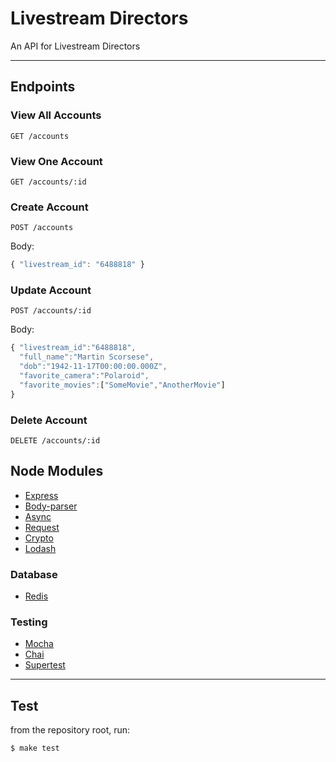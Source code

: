 Livestream Directors
=========
An API for Livestream Directors
_____ 
Endpoints
--------
### View All Accounts

```
GET /accounts
```

### View One Account
```
GET /accounts/:id
```

### Create Account
```
POST /accounts
```

Body:
```js
{ "livestream_id": "6488818" }
```

### Update Account
```
POST /accounts/:id
```

Body:
```js
{ "livestream_id":"6488818",
  "full_name":"Martin Scorsese",
  "dob":"1942-11-17T00:00:00.000Z",
  "favorite_camera":"Polaroid",
  "favorite_movies":["SomeMovie","AnotherMovie"]
}
```

### Delete Account
```
DELETE /accounts/:id
```


## Node Modules

* [Express]
* [Body-parser]
* [Async]
* [Request]
* [Crypto]
* [Lodash]

### Database
* [Redis]

### Testing
* [Mocha]
* [Chai]
* [Supertest]

___________________

Test
----
from the repository root, run:
```sh
$ make test
```

[Express]:https://github.com/visionmedia/express
[Body-parser]:https://github.com/expressjs/body-parser
[Async]:https://github.com/caolan/async
[Request]:https://github.com/mikeal/request
[Crypto]:https://github.com/Gozala/crypto
[Lodash]:https://github.com/lodash/lodash
[Redis]:https://github.com/mranney/node_redis
[Mocha]:https://github.com/visionmedia/mocha
[Chai]:https://github.com/chaijs/chai
[Supertest]:https://github.com/visionmedia/supertest
